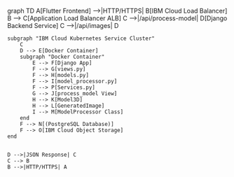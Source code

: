 graph TD
A[Flutter Frontend] -->|HTTP/HTTPS| B[IBM Cloud Load Balancer]
B --> C[Application Load Balancer ALB]
C -->|/api/process-model| D[Django Backend Service]
C -->|/api/images| D

    subgraph "IBM Cloud Kubernetes Service Cluster"
        C
        D --> E[Docker Container]
        subgraph "Docker Container"
            E --> F[Django App]
            F --> G[views.py]
            F --> H[models.py]
            F --> I[model_processor.py]
            F --> P[Services.py]
            G --> J[process_model View]
            H --> K[Model3D]
            H --> L[GeneratedImage]
            I --> M[ModelProcessor Class]
        end
        F --> N[(PostgreSQL Database)]
        F --> O[IBM Cloud Object Storage]
    end


    D -->|JSON Response| C
    C --> B
    B -->|HTTP/HTTPS| A
